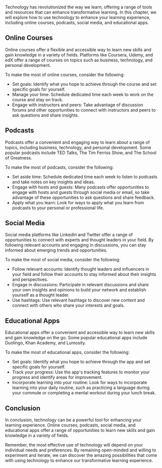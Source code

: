 
Technology has revolutionized the way we learn, offering a range of tools and resources that can enhance transformative learning. In this chapter, we will explore how to use technology to enhance your learning experience, including online courses, podcasts, social media, and educational apps.

Online Courses
--------------

Online courses offer a flexible and accessible way to learn new skills and gain knowledge in a variety of fields. Platforms like Coursera, Udemy, and edX offer a range of courses on topics such as business, technology, and personal development.

To make the most of online courses, consider the following:

* Set goals: Identify what you hope to achieve through the course and set specific goals for yourself.
* Manage your time: Schedule dedicated time each week to work on the course and stay on track.
* Engage with instructors and peers: Take advantage of discussion forums and other opportunities to connect with instructors and peers to ask questions and share insights.

Podcasts
--------

Podcasts offer a convenient and engaging way to learn about a range of topics, including business, technology, and personal development. Some popular podcasts include TED Talks, The Tim Ferriss Show, and The School of Greatness.

To make the most of podcasts, consider the following:

* Set aside time: Schedule dedicated time each week to listen to podcasts and take notes on key insights and ideas.
* Engage with hosts and guests: Many podcasts offer opportunities to engage with hosts and guests through social media or email, so take advantage of these opportunities to ask questions and share feedback.
* Apply what you learn: Look for ways to apply what you learn from podcasts to your personal or professional life.

Social Media
------------

Social media platforms like LinkedIn and Twitter offer a range of opportunities to connect with experts and thought leaders in your field. By following relevant accounts and engaging in discussions, you can stay informed about emerging trends and opportunities.

To make the most of social media, consider the following:

* Follow relevant accounts: Identify thought leaders and influencers in your field and follow their accounts to stay informed about their insights and perspectives.
* Engage in discussions: Participate in relevant discussions and share your own insights and opinions to build your network and establish yourself as a thought leader.
* Use hashtags: Use relevant hashtags to discover new content and connect with others who share your interests and goals.

Educational Apps
----------------

Educational apps offer a convenient and accessible way to learn new skills and gain knowledge on the go. Some popular educational apps include Duolingo, Khan Academy, and Lumosity.

To make the most of educational apps, consider the following:

* Set goals: Identify what you hope to achieve through the app and set specific goals for yourself.
* Track your progress: Use the app's tracking features to monitor your progress and identify areas for improvement.
* Incorporate learning into your routine: Look for ways to incorporate learning into your daily routine, such as practicing a language during your commute or completing a mental workout during your lunch break.

Conclusion
----------

In conclusion, technology can be a powerful tool for enhancing your learning experience. Online courses, podcasts, social media, and educational apps offer a range of opportunities to learn new skills and gain knowledge in a variety of fields.

Remember, the most effective use of technology will depend on your individual needs and preferences. By remaining open-minded and willing to experiment and iterate, we can discover the amazing possibilities that come with using technology to enhance our transformative learning experience.
